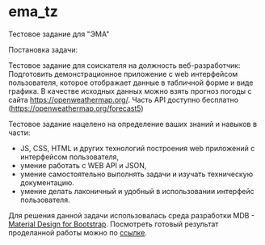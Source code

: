 # ema_tz
Тестовое задание для "ЭМА"

Постановка задачи:

Тестовое задание для соискателя на должность веб-разработчик:
Подготовить демонстрационное приложение с web интерфейсом пользователя, которое отображает данные в табличной форме и виде графика.
В качестве исходных данных можно взять прогноз погоды с сайта https://openweathermap.org/.
Часть API доступно бесплатно (https://openweathermap.org/forecast5)

Тестовое задание нацелено на определение ваших знаний и навыков в части:
- JS, CSS, HTML и других технологий построения web приложений с интерфейсом пользователя,
- умение работать с WEB API и JSON,
- умение самостоятельно выполнять задачи и изучать техническую документацию.
- умение делать лаконичный и удобный в использовании интерфейс пользователя.


Для решения данной задачи использовалась среда разработки MDB - [Material Design for Bootstrap](https://mdbootstrap.com/).
Посмотреть готовый результат проделанной работы можно по [ссылке](https://cherepanov92.github.io/ema_test.github.io/).
